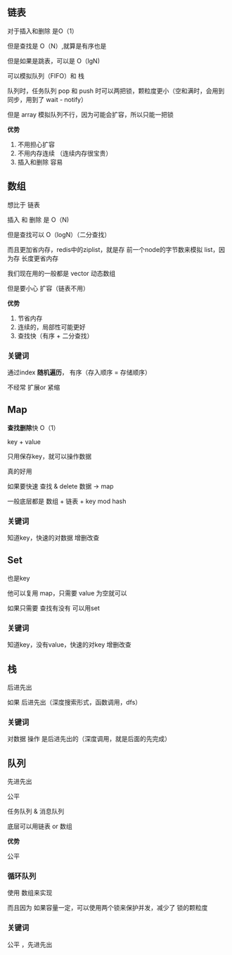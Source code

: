 ## 链表

对于插入和删除 是O（1）

但是查找是 O（N）,就算是有序也是

但是如果是跳表，可以是 O（lgN)



可以模拟队列（FIFO）和 栈

队列时，任务队列 pop 和 push 时可以两把锁，颗粒度更小（空和满时，会用到同步，用到了 wait - notify）

但是 array 模拟队列不行，因为可能会扩容，所以只能一把锁



**优势**

1. 不用担心扩容
2. 不用内存连续 （连续内存很宝贵）
3. 插入和删除 容易





## 数组

想比于 链表

插入 和 删除 是 O（N)

但是查找可以 O（logN）（二分查找）

而且更加省内存，redis中的ziplist，就是存 前一个node的字节数来模拟 list，因为存 长度更省内存



我们现在用的一般都是 vector 动态数组

但是要小心 扩容（链表不用）

**优势** 

1. 节省内存
2. 连续的，局部性可能更好
3. 查找快（有序 + 二分查找）



### 关键词

 通过index **随机遍历**， 有序（存入顺序 = 存储顺序）

不经常 扩展or 紧缩



## Map

**查找删除**快 O（1）

key + value 

只用保存key，就可以操作数据

真的好用

如果要快速 查找 & delete 数据 -> map



一般底层都是 数组 + 链表 + key mod hash



### 关键词

知道key，快速的对数据 增删改查



## Set

也是key 

他可以复用 map，只需要 value 为空就可以

如果只需要 查找有没有 可以用set



### 关键词

知道key，没有value，快速的对key 增删改查



## 栈

后进先出

如果 后进先出（深度搜索形式，函数调用，dfs）



### 关键词

对数据 操作 是后进先出的（深度调用，就是后面的先完成）





## 队列

先进先出

公平



任务队列 & 消息队列 

底层可以用链表 or 数组



**优势**

公平



### 循环队列

使用 数组来实现

而且因为 如果容量一定，可以使用两个锁来保护并发，减少了 锁的颗粒度





### 关键词

公平 ，先进先出